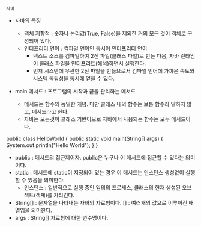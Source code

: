 `자바`

- 자바의 특징
  - 객체 지향적 : 숫자나 논리값(True, False)을 제외한 거의 모든 것이 객체로 구성되어 있다.
  - 인터프리터 언어 : 컴파일 언어인 동시어 인터프리터 언어
    - 텍스트 소스를 컴파일하여 2진 파일(클래스 파일)로 만든 다음, 자바 런타임이 클래스 파일을 인터프리트(해석)하면서 실행한다.
    - 먼저 시스템에 무관한 2진 파일을 만듦으로서 컴파일 언어에 가까운 속도와 시스템 독립성을 동시에 얻을 수 있다.

- main 메서드 : 프로그램의 시작과 끝을 관리하는 메서드
  - 메서드는 함수와 동일한 개념. 다만 클래스 내의 함수는 보통 함수라 말하지 않고, 메서드라고 한다.
  - 자바는 모든것이 클래스 기반이므로 자바에서 사용되는 함수는 모두 메서드이다.

public class HelloWorld {
  public static void main(String[] args) {
    System.out.println("Hello World");
  }
}
- public : 메서드의 접근제어자. public은 누구나 이 메서드에 접근할 수 있다는 의미이다.
- static : 메서드에 static이 지정되어 있는 경우 이 메서드는 인스턴스 생성없이 실행할 수 있음을 의미한다.
  - 인스턴스 : 일반적으로 실행 중인 임의의 프로세스, 클래스의 현재 생성된 오브젝트(객체)를 가리킨다.
- String[] : 문자열을 나타내는 자바의 자료형이다. [] : 여러개의 값으로 이루어진 배열임을 의미한다.
- args : String[] 자료형에 대한 변수명이다.

